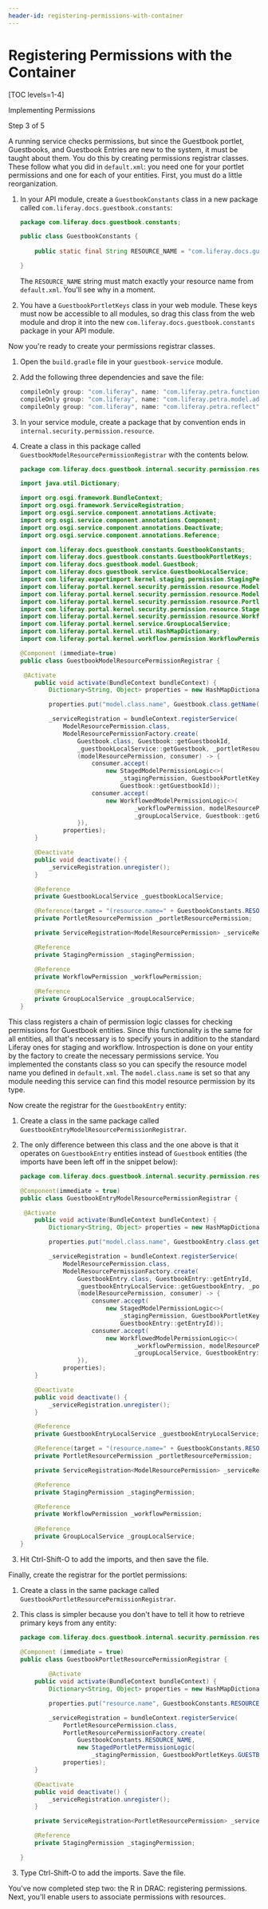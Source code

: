 ```yaml
---
header-id: registering-permissions-with-container
---
```


# Registering Permissions with the Container

[TOC levels=1-4]

<div class="learn-path-step row">
    <p id="stepTitle">Implementing Permissions</p><p>Step 3 of 5</p>
</div>

A running service checks permissions, but since the Guestbook portlet,
Guestbooks, and Guestbook Entries are new to the system, it must be taught about
them. You do this by creating permissions registrar classes. These follow what
you did in `default.xml`: you need one for your portlet permissions and one for
each of your entities. First, you must do a little reorganization. 

1.  In your API module, create a `GuestbookConstants` class in a new package
    called `com.liferay.docs.guestbook.constants`: 

    ```java
    package com.liferay.docs.guestbook.constants;

    public class GuestbookConstants {
        
        public static final String RESOURCE_NAME = "com.liferay.docs.guestbook";

    }
    ```

    The `RESOURCE_NAME` string must match exactly your resource name from
    `default.xml`. You'll see why in a moment. 

2.  You have a `GuestbookPortletKeys` class in your web module. These keys must
    now be accessible to all modules, so drag this class from the web module and
    drop it into the new `com.liferay.docs.guestbook.constants` package in your
    API module. 

Now you're ready to create your permissions registrar classes. 

1.  Open the `build.gradle` file in your `guestbook-service` module. 

2.  Add the following three dependencies and save the file: 

    ```groovy
	compileOnly group: "com.liferay", name: "com.liferay.petra.function"
	compileOnly group: "com.liferay", name: "com.liferay.petra.model.adapter"
	compileOnly group: "com.liferay", name: "com.liferay.petra.reflect"
    ```

3.  In your service module, create a package that by convention ends in
    `internal.security.permission.resource`. 

4.  Create a class in this package called
    `GuestbookModelResourcePermissionRegistrar` with the contents below. 

    ```java
    package com.liferay.docs.guestbook.internal.security.permission.resource;

    import java.util.Dictionary;

    import org.osgi.framework.BundleContext;
    import org.osgi.framework.ServiceRegistration;
    import org.osgi.service.component.annotations.Activate;
    import org.osgi.service.component.annotations.Component;
    import org.osgi.service.component.annotations.Deactivate;
    import org.osgi.service.component.annotations.Reference;

    import com.liferay.docs.guestbook.constants.GuestbookConstants;
    import com.liferay.docs.guestbook.constants.GuestbookPortletKeys;
    import com.liferay.docs.guestbook.model.Guestbook;
    import com.liferay.docs.guestbook.service.GuestbookLocalService;
    import com.liferay.exportimport.kernel.staging.permission.StagingPermission;
    import com.liferay.portal.kernel.security.permission.resource.ModelResourcePermission;
    import com.liferay.portal.kernel.security.permission.resource.ModelResourcePermissionFactory;
    import com.liferay.portal.kernel.security.permission.resource.PortletResourcePermission;
    import com.liferay.portal.kernel.security.permission.resource.StagedModelPermissionLogic;
    import com.liferay.portal.kernel.security.permission.resource.WorkflowedModelPermissionLogic;
    import com.liferay.portal.kernel.service.GroupLocalService;
    import com.liferay.portal.kernel.util.HashMapDictionary;
    import com.liferay.portal.kernel.workflow.permission.WorkflowPermission;

    @Component (immediate=true)
    public class GuestbookModelResourcePermissionRegistrar {

     @Activate
        public void activate(BundleContext bundleContext) {
            Dictionary<String, Object> properties = new HashMapDictionary<>();

            properties.put("model.class.name", Guestbook.class.getName());

            _serviceRegistration = bundleContext.registerService(
                ModelResourcePermission.class,
                ModelResourcePermissionFactory.create(
                    Guestbook.class, Guestbook::getGuestbookId,
                    _guestbookLocalService::getGuestbook, _portletResourcePermission,
                    (modelResourcePermission, consumer) -> {
                        consumer.accept(
                            new StagedModelPermissionLogic<>(
                                _stagingPermission, GuestbookPortletKeys.GUESTBOOK,
                                Guestbook::getGuestbookId));
                        consumer.accept(
                            new WorkflowedModelPermissionLogic<>(
                                    _workflowPermission, modelResourcePermission,
                                    _groupLocalService, Guestbook::getGuestbookId));
                    }),
                properties);
        }

        @Deactivate
        public void deactivate() {
            _serviceRegistration.unregister();
        }

        @Reference
        private GuestbookLocalService _guestbookLocalService;

        @Reference(target = "(resource.name=" + GuestbookConstants.RESOURCE_NAME + ")")
        private PortletResourcePermission _portletResourcePermission;

        private ServiceRegistration<ModelResourcePermission> _serviceRegistration;

        @Reference
        private StagingPermission _stagingPermission;

        @Reference
        private WorkflowPermission _workflowPermission;
        
        @Reference
        private GroupLocalService _groupLocalService;
    }
    ```

This class registers a chain of permission logic classes for checking
permissions for Guestbook entities. Since this functionality is the same for all
entities, all that's necessary is to specify yours in addition to the standard
Liferay ones for staging and workflow. Introspection is done on your entity by
the factory to create the necessary permissions service. You implemented the
constants class so you can specify the resource model name you defined in
`default.xml`. The `model.class.name` is set so that any module needing this
service can find this model resource permission by its type. 

Now create the registrar for the `GuestbookEntry` entity: 

1.  Create a class in the same package called
    `GuestbookEntryModelResourcePermissionRegistrar`. 

2.  The only difference between this class and the one above is that it operates
    on `GuestbookEntry` entities instead of `Guestbook` entities (the imports
    have been left off in the snippet below): 

    ```java
    package com.liferay.docs.guestbook.internal.security.permission.resource;

    @Component(immediate = true)
    public class GuestbookEntryModelResourcePermissionRegistrar {

     @Activate
        public void activate(BundleContext bundleContext) {
            Dictionary<String, Object> properties = new HashMapDictionary<>();

            properties.put("model.class.name", GuestbookEntry.class.getName());

            _serviceRegistration = bundleContext.registerService(
                ModelResourcePermission.class,
                ModelResourcePermissionFactory.create(
                    GuestbookEntry.class, GuestbookEntry::getEntryId,
                    _guestbookEntryLocalService::getGuestbookEntry, _portletResourcePermission,
                    (modelResourcePermission, consumer) -> {
                        consumer.accept(
                            new StagedModelPermissionLogic<>(
                                _stagingPermission, GuestbookPortletKeys.GUESTBOOK,
                                GuestbookEntry::getEntryId));
                        consumer.accept(
                            new WorkflowedModelPermissionLogic<>(
                                    _workflowPermission, modelResourcePermission,
                                    _groupLocalService, GuestbookEntry::getEntryId));
                    }),
                properties);
        }

        @Deactivate
        public void deactivate() {
            _serviceRegistration.unregister();
        }

        @Reference
        private GuestbookEntryLocalService _guestbookEntryLocalService;

        @Reference(target = "(resource.name=" + GuestbookConstants.RESOURCE_NAME + ")")
        private PortletResourcePermission _portletResourcePermission;

        private ServiceRegistration<ModelResourcePermission> _serviceRegistration;

        @Reference
        private StagingPermission _stagingPermission;

        @Reference
        private WorkflowPermission _workflowPermission;
        
        @Reference
        private GroupLocalService _groupLocalService;
    }
    ```

3.  Hit Ctrl-Shift-O to add the imports, and then save the file. 

Finally, create the registrar for the portlet permissions: 

1.  Create a class in the same package called
    `GuestbookPortletResourcePermissionRegistrar`. 

2.  This class is simpler because you don't have to tell it how to retrieve
    primary keys from any entity: 

    ```java
    package com.liferay.docs.guestbook.internal.security.permission.resource;

    @Component (immediate = true)
    public class GuestbookPortletResourcePermissionRegistrar {
        
            @Activate
        public void activate(BundleContext bundleContext) {
            Dictionary<String, Object> properties = new HashMapDictionary<>();

            properties.put("resource.name", GuestbookConstants.RESOURCE_NAME);

            _serviceRegistration = bundleContext.registerService(
                PortletResourcePermission.class,
                PortletResourcePermissionFactory.create(
                    GuestbookConstants.RESOURCE_NAME,
                    new StagedPortletPermissionLogic(
                        _stagingPermission, GuestbookPortletKeys.GUESTBOOK)),
                properties);
        }

        @Deactivate
        public void deactivate() {
            _serviceRegistration.unregister();
        }

        private ServiceRegistration<PortletResourcePermission> _serviceRegistration;

        @Reference
        private StagingPermission _stagingPermission;

    }
    ```

3.  Type Ctrl-Shift-O to add the imports. Save the file. 

You've now completed step two: the R in DRAC: registering permissions. Next,
you'll enable users to associate permissions with resources. 
